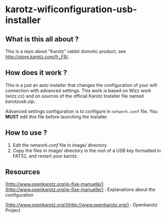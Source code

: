 # karotz-wificonfiguration-usb-installer

## What is this all about ?

This is a repo about "Karotz" rabbit domotic product, see http://store.karotz.com/fr_FR/ . 

## How does it work ?

This is a just an auto installer that changes the configuration of your wifi connection with advanced settings. This work is based on Wizz work (wizz.cc) and on sources of the official Karotz Installer file named *karotzusb.zip*.

Advanced settings configuration is to configure in `network.conf` file. You **MUST** edit this file before launching the installer.

## How to use ?

1. Edit the *network.conf* file in image/ directory
1. Copy the files in image/ directory in the root of a USB key formatted in FAT32, and restart your karotz.

## Resources

[http://www.openkarotz.org/ip-fixe-manuelle/](http://www.openkarotz.org/ip-fixe-manuelle/) : Explanations about the configuration

[http://www.openkarotz.org/](http://www.openkarotz.org/) : Openkarotz Project
